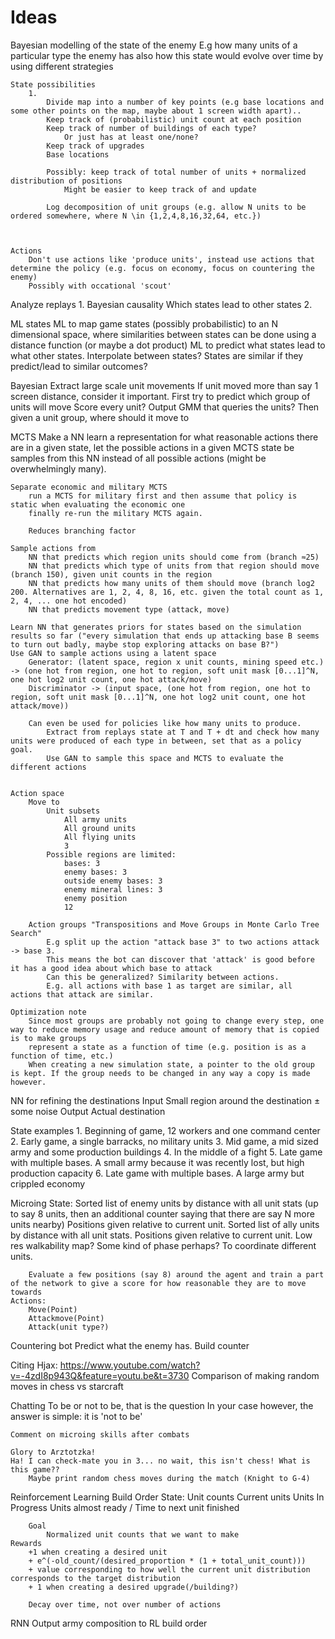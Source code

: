 Ideas
=====



Bayesian modelling of the state of the enemy
	E.g how many units of a particular type the enemy has
	also how this state would evolve over time by using different strategies

	State possibilities
		1.
			Divide map into a number of key points (e.g base locations and some other points on the map, maybe about 1 screen width apart)..
			Keep track of (probabilistic) unit count at each position
			Keep track of number of buildings of each type?
				Or just has at least one/none?
			Keep track of upgrades
			Base locations

			Possibly: keep track of total number of units + normalized distribution of positions
				Might be easier to keep track of and update

			Log decomposition of unit groups (e.g. allow N units to be ordered somewhere, where N \in {1,2,4,8,16,32,64, etc.})



	Actions
		Don't use actions like 'produce units', instead use actions that determine the policy (e.g. focus on economy, focus on countering the enemy)
		Possibly with occational 'scout'
Analyze replays
	1. Bayesian causality
		Which states lead to other states
	2. 

ML states
	ML to map game states (possibly probabilistic) to an N dimensional space, where similarities between states can be done using a distance function (or maybe a dot product)
	ML to predict what states lead to what other states.
	Interpolate between states?
	States are similar if they predict/lead to similar outcomes?

Bayesian
	Extract large scale unit movements
		If unit moved more than say 1 screen distance, consider it important.
			First try to predict which group of units will move
				Score every unit?
				Output GMM that queries the units?
			Then given a unit group, where should it move to

MCTS
	Make a NN learn a representation for what reasonable actions there are in a given state, let the possible actions in a given MCTS state be samples from this NN instead of all possible actions (might be overwhelmingly many).

	Separate economic and military MCTS
		run a MCTS for military first and then assume that policy is static when evaluating the economic one
		finally re-run the military MCTS again.

		Reduces branching factor

	Sample actions from
		NN that predicts which region units should come from (branch ≈25)
		NN that predicts which type of units from that region should move (branch 150), given unit counts in the region
		NN that predicts how many units of them should move (branch log2 200. Alternatives are 1, 2, 4, 8, 16, etc. given the total count as 1, 2, 4, ... one hot encoded)
		NN that predicts movement type (attack, move)

	Learn NN that generates priors for states based on the simulation results so far ("every simulation that ends up attacking base B seems to turn out badly, maybe stop exploring attacks on base B?")
	Use GAN to sample actions using a latent space
		Generator: (latent space, region x unit counts, mining speed etc.) -> (one hot from region, one hot to region, soft unit mask [0...1]^N, one hot log2 unit count, one hot attack/move)
		Discriminator -> (input space, (one hot from region, one hot to region, soft unit mask [0...1]^N, one hot log2 unit count, one hot attack/move))

		Can even be used for policies like how many units to produce.
			Extract from replays state at T and T + dt and check how many units were produced of each type in between, set that as a policy goal.
			Use GAN to sample this space and MCTS to evaluate the different actions
	

	Action space
		Move to
			Unit subsets
				All army units
				All ground units
				All flying units
				3
			Possible regions are limited:
				bases: 3
				enemy bases: 3
				outside enemy bases: 3
				enemy mineral lines: 3
				enemy position
				12

		Action groups "Transpositions and Move Groups in Monte Carlo Tree Search"
			E.g split up the action "attack base 3" to two actions attack -> base 3.
			This means the bot can discover that 'attack' is good before it has a good idea about which base to attack
			Can this be generalized? Similarity between actions.
			E.g. all actions with base 1 as target are similar, all actions that attack are similar.
	
	Optimization note
		Since most groups are probably not going to change every step, one way to reduce memory usage and reduce amount of memory that is copied is to make groups
		represent a state as a function of time (e.g. position is as a function of time, etc.)
		When creating a new simulation state, a pointer to the old group is kept. If the group needs to be changed in any way a copy is made however.

NN for refining the destinations
	Input
		Small region around the destination ± some noise
	Output
		Actual destination

State examples
	1. Beginning of game, 12 workers and one command center
	2. Early game, a single barracks, no military units
	3. Mid game, a mid sized army and some production buildings
	4. In the middle of a fight
	5. Late game with multiple bases. A small army because it was recently lost, but high production capacity
	6. Late game with multiple bases. A large army but crippled economy

Microing
	State:
		Sorted list of enemy units by distance with all unit stats (up to say 8 units, then an additional counter saying that there are say N more units nearby)
			Positions given relative to current unit.
		Sorted list of ally units by distance with all unit stats.
			Positions given relative to current unit.
		Low res walkability map?
		Some kind of phase perhaps? To coordinate different units.

		Evaluate a few positions (say 8) around the agent and train a part of the network to give a score for how reasonable they are to move towards
	Actions:
		Move(Point)
		Attackmove(Point)
		Attack(unit type?)


Countering bot
	Predict what the enemy has.
		Build counter

Citing
	Hjax: https://www.youtube.com/watch?v=-4zdI8p943Q&feature=youtu.be&t=3730
		Comparison of making random moves in chess vs starcraft

Chatting
	To be or not to be, that is the question
		In your case however, the answer is simple: it is 'not to be'

	Comment on microing skills after combats

	Glory to Arztotzka!
	Ha! I can check-mate you in 3... no wait, this isn't chess! What is this game??
		Maybe print random chess moves during the match (Knight to G-4)
		


Reinforcement Learning Build Order
	State:
		Unit counts
			Current units
			Units In Progress
			Units almost ready / Time to next unit finished

		Goal
			Normalized unit counts that we want to make
	Rewards
		+1 when creating a desired unit
		+ e^(-old_count/(desired_proportion * (1 + total_unit_count)))
		+ value corresponding to how well the current unit distribution corresponds to the target distribution
		+ 1 when creating a desired upgrade(/building?)
		
		Decay over time, not over number of actions


RNN
	Output army composition to RL build order